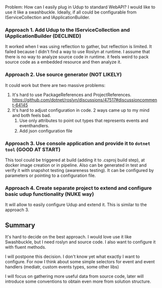﻿Problem: How can I easily plug in Udup to standard WebAPI? I would like to use it like a swashbuckle. Ideally, if all could be configurable
from IServiceCollection and IApplicationBuilder.

### Approach 1. Add Udup to the IServiceCollection and IApplicationBuilder (DECLINED)

It worked when I was using reflection to gather, but reflection is limited.
It failed because I didn't find a way to use Roslyn at runtime. I assume that there is no way to analyze source code in runtime. it feels weird to pack source code as a embedded resource and then analyze it.

### Approach 2. Use source generator (NOT LIKELY)

It could work but there are two massive problems:
1. It's hard to use PackageReferences and ProjectReferences. https://github.com/dotnet/roslyn/discussions/47517#discussioncomment-64145
2. It's hard to adjust configuration in code. 2 ways came up to my mind and both feels bad. 
   1. Use only attributes to point out types that represents events and eventhandlers.
   2. Add json configuration file

### Approach 3. Use console application and provide it to `dotnet tool` (GOOD AT START)

This tool could be triggered at build (adding it to .csproj build step), at docker image creation or in pipeline. Also can be generated in test and verify it with snapshot testing (awareness testing). 
It can be configured by parameters or pointing to a configuration file.

### Approach 4. Create separate project to extend and configure basic udup functionality (NUKE way)

It will allow to easily configure Udup and extend it. This is similar to the approach 3.




## Summary

It's hard to decide on the best approach. I would love use it like Swashbuckle, but I need roslyn and source code. I also want to configure it with fluent methods.

I will postpone this decision. I don't know yet what exactly I want to configure. For now I think about some simple selectors for event and event handlers (mediatr, custom events types, some other libs)

I will focus on gathering more useful data from source code, later will introduce some conventions to obtain even more from solution structure.
